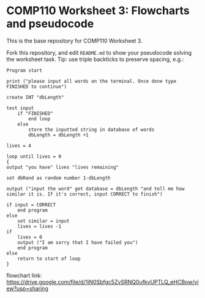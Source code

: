 # COMP110 Worksheet 3: Flowcharts and pseudocode

This is the base repository for COMP110 Worksheet 3.

Fork this repository, and edit `README.md` to show your pseudocode solving the worksheet task. Tip: use triple backticks to preserve spacing, e.g.:

```
Program start

print ("please input all words on the terminal. Once done type FINISHED to continue")

create INT "dbLength"

test input
	if "FINISHED"
		end loop
	else
		store the inputted string in database of words
		dbLength = dbLength +1

lives = 4

loop until lives = 0
{
output "you have" lives "lives remaining"

set dbRand as random number 1-dbLength

output ("input the word" get database = dbLength "and tell me how similar it is. If it's correct, input CORRECT to finish")

if input = CORRECT
	end program
else
	set similar = input
	lives = lives -1
if
	lives = 0
	output ("I am sorry that I have failed you")
	end program
else
	return to start of loop
}
```

flowchart link: https://drive.google.com/file/d/1iN0Sbfgc5ZvSRNQ0ufkvUPTLQ_eHCBow/view?usp=sharing